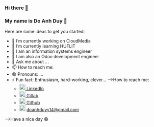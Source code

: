 ### Hi there 👋
### My name is Do Anh Duy 💙

Here are some ideas to get you started:

- 🔭 I’m currently working on CloudMedia
- 🌱 I’m currently learning HUFLIT
- 👯 I am an information systems engineer
- 🤔 I am also an Odoo development engineer
- 💬 Ask me about ...
- 📫 How to reach me: 
- 😄 Pronouns: ...
- ⚡ Fun fact: Enthusiasm, hard-working, clever...
-->How to reach me:
   * <a href="https://www.linkedin.com/in/xavie-do14" target="_blank">
      <img width="20" height="20" src="https://img.icons8.com/doodle/24/linkedin--v2.png" alt="linkedin--v2"/>
         LinkedIn
      </a>
   * <a href="https://gitlab.com/Saint1411" target="_blank">
      <img width="20" height="20" src="https://img.icons8.com/color/30/gitlab.png" alt="gitlab"/>
         Gitlab
      </a>
   * <a href="https://github.com/Saint1411" target="_blank">
      <img width="20" height="20" src="https://img.icons8.com/nolan/24/github.png" alt="github"/>
         Github
      </a>
   * <img width="20" height="20" src="https://img.icons8.com/doodle/48/apple-mail.png" alt="apple-mail"/> doanhduyy14@gmail.com


-->Have a nice day 😄
